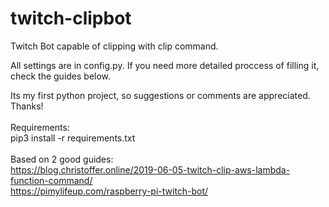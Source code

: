# twitch-clipbot
Twitch Bot capable of clipping with clip command.

All settings are in config.py.
If you need more detailed proccess of filling it, check the guides below.

Its my first python project, so suggestions or comments are appreciated.<br/>
Thanks!
<br/><br/>
Requirements:<br/>
pip3 install -r requirements.txt<br/>
<br/>
Based on 2 good guides:<br />
https://blog.christoffer.online/2019-06-05-twitch-clip-aws-lambda-function-command/ <br />
https://pimylifeup.com/raspberry-pi-twitch-bot/ <br />


